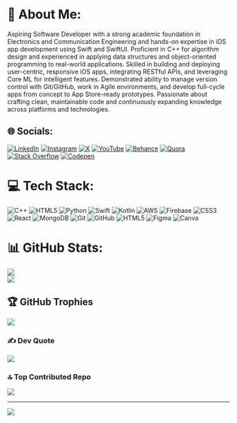 # 💫 About Me:
Aspiring Software Developer with a strong academic foundation in Electronics and Communication Engineering and hands-on expertise in iOS app development using Swift and SwiftUI. Proficient in C++ for algorithm design and experienced in applying data structures and object-oriented programming to real-world applications. Skilled in building and deploying user-centric, responsive iOS apps, integrating RESTful APIs, and leveraging Core ML for intelligent features. Demonstrated ability to manage version control with Git/GitHub, work in Agile environments, and develop full-cycle apps from concept to App Store-ready prototypes. Passionate about crafting clean, maintainable code and continuously expanding knowledge across platforms and technologies.


## 🌐 Socials:
[![LinkedIn](https://img.shields.io/badge/LinkedIn-%230077B5.svg?logo=linkedin&logoColor=white)](https://linkedin.com/in/priyankshusheet) [![Instagram](https://img.shields.io/badge/Instagram-%23E4405F.svg?logo=Instagram&logoColor=white)](https://instagram.com/priyanshutherevealer) [![X](https://img.shields.io/badge/X-black.svg?logo=X&logoColor=white)](https://x.com/priyanshureveal) [![YouTube](https://img.shields.io/badge/YouTube-%23FF0000.svg?logo=YouTube&logoColor=white)](https://youtube.com/@swiftapplab_priyankshusheet) [![Behance](https://img.shields.io/badge/Behance-1769ff?logo=behance&logoColor=white)](https://www.behance.net/priyankreveale) [![Quora](https://img.shields.io/badge/Quora-%23B92B27.svg?logo=Quora&logoColor=white)](https://www.quora.com/profile/Priyanshu-The-Revealer) [![Stack Overflow](https://img.shields.io/badge/-Stackoverflow-FE7A16?logo=stack-overflow&logoColor=white)](https://stackoverflow.com/users/29435209/priyankshu-sheet)  [![Codepen](https://img.shields.io/badge/Codepen-000000?style=for-the-badge&logo=codepen&logoColor=white)](https://codepen.io/priyankshusheet) 

# 💻 Tech Stack:
![C++](https://img.shields.io/badge/c++-%2300599C.svg?style=plastic&logo=c%2B%2B&logoColor=white) ![HTML5](https://img.shields.io/badge/html5-%23E34F26.svg?style=plastic&logo=html5&logoColor=white) ![Python](https://img.shields.io/badge/python-3670A0?style=plastic&logo=python&logoColor=ffdd54) ![Swift](https://img.shields.io/badge/swift-F54A2A?style=plastic&logo=swift&logoColor=white) ![Kotlin](https://img.shields.io/badge/kotlin-%237F52FF.svg?style=plastic&logo=kotlin&logoColor=white) ![AWS](https://img.shields.io/badge/AWS-%23FF9900.svg?style=plastic&logo=amazon-aws&logoColor=white) ![Firebase](https://img.shields.io/badge/firebase-%23039BE5.svg?style=plastic&logo=firebase) ![CSS3](https://img.shields.io/badge/css3-%231572B6.svg?style=plastic&logo=css3&logoColor=white) ![React](https://img.shields.io/badge/react-%2320232a.svg?style=plastic&logo=react&logoColor=%2361DAFB) ![MongoDB](https://img.shields.io/badge/MongoDB-%234ea94b.svg?style=plastic&logo=mongodb&logoColor=white) ![Git](https://img.shields.io/badge/git-%23F05033.svg?style=plastic&logo=git&logoColor=white) ![GitHub](https://img.shields.io/badge/github-%23121011.svg?style=plastic&logo=github&logoColor=white) ![HTML5](https://img.shields.io/badge/html5-%23E34F26.svg?style=plastic&logo=html5&logoColor=white) ![Figma](https://img.shields.io/badge/figma-%23F24E1E.svg?style=plastic&logo=figma&logoColor=white) ![Canva](https://img.shields.io/badge/Canva-%2300C4CC.svg?style=plastic&logo=Canva&logoColor=white)
# 📊 GitHub Stats:
![](https://github-readme-streak-stats.herokuapp.com/?user=priyankshusheet&theme=dark&hide_border=false)<br/>
![](https://github-readme-stats.vercel.app/api/top-langs/?username=priyankshusheet&theme=dark&hide_border=false&include_all_commits=true&count_private=false&layout=compact)

## 🏆 GitHub Trophies
![](https://github-profile-trophy.vercel.app/?username=priyankshusheet&theme=gruvbox&no-frame=true&no-bg=false&margin-w=4)

### ✍️ Dev Quote
![](https://quotes-github-readme.vercel.app/api?type=horizontal&theme=radical)

### 🔝 Top Contributed Repo
![](https://github-contributor-stats.vercel.app/api?username=priyankshusheet&limit=5&theme=dark&combine_all_yearly_contributions=true)

---
[![](https://visitcount.itsvg.in/api?id=priyankshusheet&icon=0&color=0)](https://visitcount.itsvg.in)

<!-- Proudly created with GPRM ( https://gprm.itsvg.in ) -->
